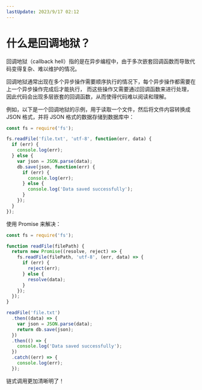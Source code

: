 ```yaml
---
lastUpdate: 2023/9/17 02:12
---
```


# 什么是回调地狱？

回调地狱（callback hell）指的是在异步编程中，由于多次嵌套回调函数而导致代码变得复杂、难以维护的情况。

回调地狱通常出现在多个异步操作需要顺序执行的情况下，每个异步操作都需要在上一个异步操作完成后才能执行，
而这些操作又需要通过回调函数来进行处理，因此代码会出现多层嵌套的回调函数，从而使得代码难以阅读和理解。

例如，以下是一个回调地狱的示例，用于读取一个文件，然后将文件内容转换成 JSON 格式，并将 JSON 格式的数据存储到数据库中：

```js
const fs = require('fs');

fs.readFile('file.txt', 'utf-8', function(err, data) {
  if (err) {
    console.log(err);
  } else {
    var json = JSON.parse(data);
    db.save(json, function(err) {
      if (err) {
        console.log(err);
      } else {
        console.log('Data saved successfully');
      }
    });
  }
});
```

使用 Promise 来解决：

```js
const fs = require('fs');

function readFile(filePath) {
  return new Promise((resolve, reject) => {
    fs.readFile(filePath, 'utf-8', (err, data) => {
      if (err) {
        reject(err);
      } else {
        resolve(data);
      }
    });
  });
}

readFile('file.txt')
  .then((data) => {
    var json = JSON.parse(data);
    return db.save(json);
  })
  .then(() => {
    console.log('Data saved successfully');
  })
  .catch((err) => {
    console.log(err);
  });

```

链式调用更加清晰明了！
